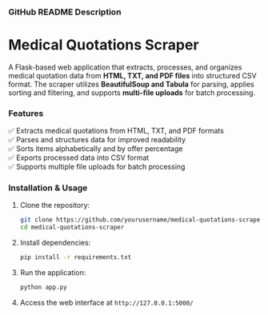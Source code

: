 

### **GitHub README Description**  
# **Medical Quotations Scraper**  
A Flask-based web application that extracts, processes, and organizes medical quotation data from **HTML, TXT, and PDF files** into structured CSV format. The scraper utilizes **BeautifulSoup and Tabula** for parsing, applies sorting and filtering, and supports **multi-file uploads** for batch processing.  

### **Features**  
✅ Extracts medical quotations from HTML, TXT, and PDF formats  
✅ Parses and structures data for improved readability  
✅ Sorts items alphabetically and by offer percentage  
✅ Exports processed data into CSV format  
✅ Supports multiple file uploads for batch processing  

### **Installation & Usage**  
1. Clone the repository:  
   ```bash
   git clone https://github.com/yourusername/medical-quotations-scraper.git
   cd medical-quotations-scraper
   ```  
2. Install dependencies:  
   ```bash
   pip install -r requirements.txt
   ```  
3. Run the application:  
   ```bash
   python app.py
   ```  
4. Access the web interface at `http://127.0.0.1:5000/`  

